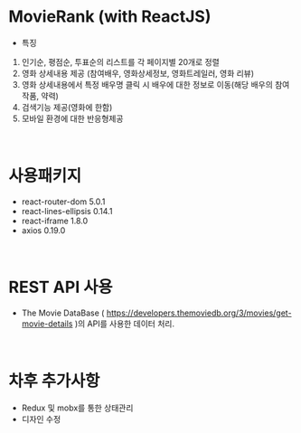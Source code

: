 # MovieRank (with ReactJS) 
 
 * 특징
  1. 인기순, 평점순, 투표순의 리스트를 각 페이지별 20개로 정렬
  2. 영화 상세내용 제공 (참여배우, 영화상세정보, 영화트레일러, 영화 리뷰)
  3. 영화 상세내용에서 특정 배우명 클릭 시 배우에 대한 정보로 이동(해당 배우의 참여작품, 약력)
  4. 검색기능 제공(영화에 한함)
  5. 모바일 환경에 대한 반응형제공
<br/>

# 사용패키지
* react-router-dom 5.0.1
* react-lines-ellipsis 0.14.1
* react-iframe 1.8.0
* axios 0.19.0
<br/>

# REST API 사용

* The Movie DataBase ( https://developers.themoviedb.org/3/movies/get-movie-details )의 API를 사용한 데이터 처리.

<br/>

# 차후 추가사항

* Redux 및 mobx를 통한 상태관리
* 디자인 수정
